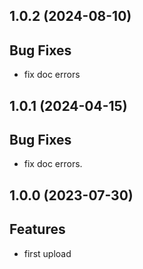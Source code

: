 ## 1.0.2 (2024-08-10)

## Bug Fixes

- fix doc errors

## 1.0.1 (2024-04-15)

## Bug Fixes

- fix doc errors.

## 1.0.0 (2023-07-30)

## Features

- first upload

